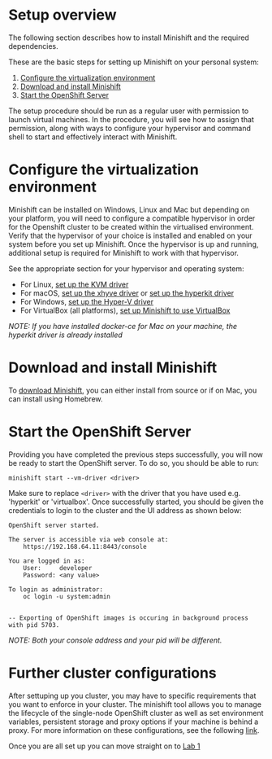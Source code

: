 # Setup overview

The following section describes how to install Minishift and the required dependencies.

These are the basic steps for setting up Minishift on your personal system:

1. [Configure the virtualization environment](./#configure-the-virtualization-environment)
2. [Download and install Minishift](./#download-and-install-minishift)
3. [Start the OpenShift Server](./#start-the-openshift-server)

The setup procedure should be run as a regular user with permission to launch virtual machines. In the procedure, you will see how to assign that permission, along with ways to configure your hypervisor and command shell to start and effectively interact with Minishift.

# Configure the virtualization environment

Minishift can be installed on Windows, Linux and Mac but depending on your platform, you will need to configure a compatible hypervisor in order for the Openshift cluster to be created within the virtualised environment. Verify that the hypervisor of your choice is installed and enabled on your system before you set up Minishift. Once the hypervisor is up and running, additional setup is required for Minishift to work with that hypervisor.

See the appropriate section for your hypervisor and operating system:

- For Linux, [set up the KVM driver](https://docs.okd.io/latest/minishift/getting-started/setting-up-virtualization-environment.html#setting-up-kvm-driver)
- For macOS, [set up the xhyve driver](https://docs.okd.io/latest/minishift/getting-started/setting-up-virtualization-environment.html#setting-up-xhyve-driver) or [set up the hyperkit driver](https://docs.okd.io/latest/minishift/getting-started/setting-up-virtualization-environment.html#setting-up-hyperkit-driver)
- For Windows, [set up the Hyper-V driver](https://docs.okd.io/latest/minishift/getting-started/setting-up-virtualization-environment.html#setting-up-hyperkit-driver)
- For VirtualBox (all platforms), [set up Minishift to use VirtualBox](https://docs.okd.io/latest/minishift/getting-started/setting-up-virtualization-environment.html#setting-up-virtualbox-driver)

*NOTE: If you have installed docker-ce for Mac on your machine, the hyperkit driver is already installed*

# Download and install Minishift

To [download Minishift](https://docs.okd.io/latest/minishift/getting-started/installing.html), you can either install from source or if on Mac, you can install using Homebrew. 

# Start the OpenShift Server

Providing you have completed the previous steps successfully, you will now be ready to start the OpenShift server. To do so, you should be able to run:

```
minishift start --vm-driver <driver>
```

Make sure to replace `<driver>` with the driver that you have used e.g. 'hyperkit' or 'virtualbox'. Once successfully started, you should be given the credentials to login to the cluster and the UI address as shown below:

```
OpenShift server started.

The server is accessible via web console at:
    https://192.168.64.11:8443/console

You are logged in as:
    User:     developer
    Password: <any value>

To login as administrator:
    oc login -u system:admin


-- Exporting of OpenShift images is occuring in background process with pid 5703.
```

*NOTE: Both your console address and your pid will be different.*

# Further cluster configurations

After settuping up you cluster, you may have to specific requirements that you want to enforce in your cluster. The minishift tool allows you to manage the lifecycle of the single-node OpenShift cluster as well as set environment variables, persistent storage and proxy options if your machine is behind a proxy. For more information on these configurations, see the following [link](https://docs.okd.io/latest/minishift/using/basic-usage.html#runtime-options).

Once you are all set up you can move straight on to [Lab 1](./Lab1/README.md)

